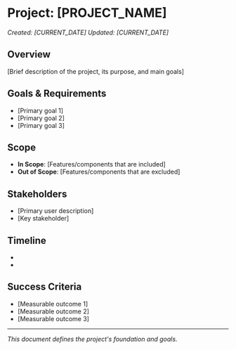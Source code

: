 # Project: [PROJECT_NAME]
*Created: [CURRENT_DATE]*
*Updated: [CURRENT_DATE]*

## Overview
[Brief description of the project, its purpose, and main goals]

## Goals & Requirements
- [Primary goal 1]
- [Primary goal 2]
- [Primary goal 3]

## Scope
- **In Scope**: [Features/components that are included]
- **Out of Scope**: [Features/components that are excluded]

## Stakeholders
- [Primary user description]
- [Key stakeholder]

## Timeline
- [Next milestone]: [Date]
- [Future milestone]: [Date]

## Success Criteria
- [Measurable outcome 1]
- [Measurable outcome 2]
- [Measurable outcome 3]

---

*This document defines the project's foundation and goals.*